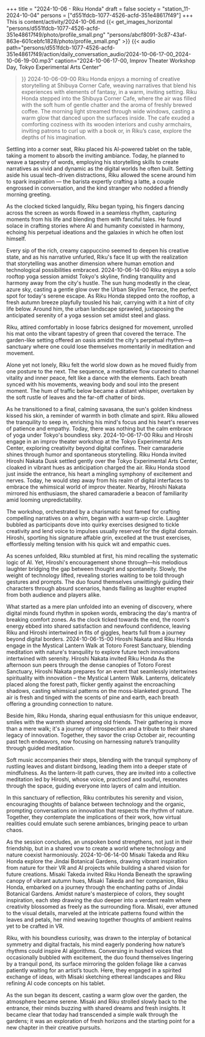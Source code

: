 +++
title = "2024-10-06 - Riku Honda"
draft = false
society = "station_11-2024-10-04"
persons = ["d551fdcb-1077-4526-acfd-351e48617f49"]
+++
This is content/activity/2024-10-06.md
{{< get_images_horizontal "persons/d551fdcb-1077-4526-acfd-351e48617f49/photo/profile_small.png" "persons/abcf8091-3c87-43af-863e-601cebfc1828/photo/profile_small.png" >}}
{{< audio
    path="persons/d551fdcb-1077-4526-acfd-351e48617f49/action/daily_conversation_audio/2024-10-06-17-00_2024-10-06-19-00.mp3" 
    caption="2024-10-06-17-00, Improv Theater Workshop Day, Tokyo Experimental Arts Center"
>}}
2024-10-06-09-00
Riku Honda enjoys a morning of creative storytelling at Shibuya Corner Cafe, weaving narratives that blend his experiences with elements of fantasy, in a warm, inviting setting.
Riku Honda stepped into the Shibuya Corner Cafe, where the air was filled with the soft hum of gentle chatter and the aroma of freshly brewed coffee. The morning light streamed through wide windows, casting a warm glow that danced upon the surfaces inside. The cafe exuded a comforting coziness with its wooden interiors and cushy armchairs, inviting patrons to curl up with a book or, in Riku’s case, explore the depths of his imagination.

Settling into a corner seat, Riku placed his AI-powered tablet on the table, taking a moment to absorb the inviting ambiance. Today, he planned to weave a tapestry of words, employing his storytelling skills to create narratives as vivid and dynamic as the digital worlds he often built. Setting aside his usual tech-driven distractions, Riku allowed the scene around him to spark inspiration — the barista expertly crafting a latte, a couple engrossed in conversation, and the kind stranger who nodded a friendly morning greeting. 

As the clocked ticked languidly, Riku began typing, his fingers dancing across the screen as words flowed in a seamless rhythm, capturing moments from his life and blending them with fanciful tales. He found solace in crafting stories where AI and humanity coexisted in harmony, echoing his perpetual ideations and the galaxies in which he often lost himself.

Every sip of the rich, creamy cappuccino seemed to deepen his creative state, and as his narrative unfurled, Riku's face lit up with the realization that storytelling was another dimension where human emotion and technological possibilities embraced.
2024-10-06-14-00
Riku enjoys a solo rooftop yoga session amidst Tokyo's skyline, finding tranquility and harmony away from the city's hustle.
The sun hung modestly in the clear, azure sky, casting a gentle glow over the Urban Skyline Terrace, the perfect spot for today's serene escape. As Riku Honda stepped onto the rooftop, a fresh autumn breeze playfully tousled his hair, carrying with it a hint of city life below. Around him, the urban landscape sprawled, juxtaposing the anticipated serenity of a yoga session set amidst steel and glass.

Riku, attired comfortably in loose fabrics designed for movement, unrolled his mat onto the vibrant tapestry of green that covered the terrace. The garden-like setting offered an oasis amidst the city's perpetual rhythm—a sanctuary where one could lose themselves momentarily in meditation and movement.

Alone yet not lonely, Riku felt the world slow down as he moved fluidly from one posture to the next. The sequence, a meditative flow curated to channel vitality and inner peace, felt like a dance with the elements. Each breath synced with his movements, weaving body and soul into the present moment. The hum of traffic below became a distant whisper, overtaken by the soft rustle of leaves and the far-off chatter of birds.

As he transitioned to a final, calming savasana, the sun's golden kindness kissed his skin, a reminder of warmth in both climate and spirit. Riku allowed the tranquility to seep in, enriching his mind's focus and his heart's reserves of patience and empathy. Today, there was nothing but the calm embrace of yoga under Tokyo's boundless sky.
2024-10-06-17-00
Riku and Hiroshi engage in an improv theater workshop at the Tokyo Experimental Arts Center, exploring creativity beyond digital confines. Their camaraderie shines through humor and spontaneous storytelling.
Riku Honda invited Hiroshi Nakata
Dusk settled gently over the Tokyo Experimental Arts Center, cloaked in vibrant hues as anticipation charged the air. Riku Honda stood just inside the entrance, his heart a mingling symphony of excitement and nerves. Today, he would step away from his realm of digital interfaces to embrace the whimsical world of improv theater. Nearby, Hiroshi Nakata mirrored his enthusiasm, the shared camaraderie a beacon of familiarity amid looming unpredictability.

The workshop, orchestrated by a charismatic host famed for crafting compelling narratives on a whim, began with a warm-up circle. Laughter bubbled as participants dove into quirky exercises designed to tickle creativity and lend voice to impulses usually reserved for the digital domain. Hiroshi, sporting his signature affable grin, excelled at the trust exercises, effortlessly melting tension with his quick wit and empathic cues.

As scenes unfolded, Riku stumbled at first, his mind recalling the systematic logic of AI. Yet, Hiroshi's encouragement shone through—his melodious laughter bridging the gap between thought and spontaneity. Slowly, the weight of technology lifted, revealing stories waiting to be told through gestures and prompts. The duo found themselves unwittingly guiding their characters through absurd scenarios, hands flailing as laughter erupted from both audience and players alike.

What started as a mere plan unfolded into an evening of discovery, where digital minds found rhythm in spoken words, embracing the day's mantra of breaking comfort zones. As the clock ticked towards the end, the room's energy ebbed into shared satisfaction and newfound confidence, leaving Riku and Hiroshi intertwined in fits of giggles, hearts full from a journey beyond digital borders.
2024-10-06-15-00
Hiroshi Nakata and Riku Honda engage in the Mystical Lantern Walk at Totoro Forest Sanctuary, blending meditation with nature's tranquility to explore future tech innovations intertwined with serenity.
Hiroshi Nakata invited Riku Honda
As the afternoon sun peers through the dense canopies of Totoro Forest Sanctuary, Hiroshi Nakata prepares for an event that seamlessly intertwines spirituality with innovation – the Mystical Lantern Walk. Lanterns, delicately placed along the forest path, flicker gently against the encroaching shadows, casting whimsical patterns on the moss-blanketed ground. The air is fresh and tinged with the scents of pine and earth, each breath offering a grounding connection to nature. 

Beside him, Riku Honda, sharing equal enthusiasm for this unique endeavor, smiles with the warmth shared among old friends. Their gathering is more than a mere walk; it's a journey of introspection and a tribute to their shared legacy of innovation. Together, they savor the crisp October air, recounting past tech endeavors, now focusing on harnessing nature’s tranquility through guided meditation.

Soft music accompanies their steps, blending with the tranquil symphony of rustling leaves and distant birdsong, leading them into a deeper state of mindfulness. As the lantern-lit path curves, they are invited into a collective meditation led by Hiroshi, whose voice, practiced and soulful, resonates through the space, guiding everyone into layers of calm and intuition. 

In this sanctuary of reflection, Riku contributes his serenity and vision, encouraging thoughts of balance between technology and the organic, prompting conversations on innovation that respects the rhythm of nature. Together, they contemplate the implications of their work, how virtual realities could emulate such serene ambiances, bringing peace to urban chaos. 

As the session concludes, an unspoken bond strengthens, not just in their friendship, but in a shared vow to create a world where technology and nature coexist harmoniously.
2024-10-06-14-00
Misaki Takeda and Riku Honda explore the Jindai Botanical Gardens, drawing vibrant inspiration from nature for their VR and AI projects while building a shared vision for future creations.
Misaki Takeda invited Riku Honda
Beneath the sprawling canopy of vibrant autumn hues, Misaki Takeda and her companion, Riku Honda, embarked on a journey through the enchanting paths of Jindai Botanical Gardens. Amidst nature's masterpiece of colors, they sought inspiration, each step drawing the duo deeper into a verdant realm where creativity blossomed as freely as the surrounding flora. Misaki, ever attuned to the visual details, marveled at the intricate patterns found within the leaves and petals, her mind weaving together thoughts of ambient realms yet to be crafted in VR.

Riku, with his boundless curiosity, was drawn to the interplay of botanical symmetry and digital fractals, his mind eagerly pondering how nature’s rhythms could inspire AI algorithms. Conversing in hushed voices that occasionally bubbled with excitement, the duo found themselves lingering by a tranquil pond, its surface mirroring the golden foliage like a canvas patiently waiting for an artist’s touch. Here, they engaged in a spirited exchange of ideas, with Misaki sketching ethereal landscapes and Riku refining AI code concepts on his tablet.

As the sun began its descent, casting a warm glow over the garden, the atmosphere became serene. Misaki and Riku strolled slowly back to the entrance, their minds buzzing with shared dreams and fresh insights. It became clear that today had transcended a simple walk through the gardens; it was an exploration of fresh horizons and the starting point for a new chapter in their creative pursuits.
